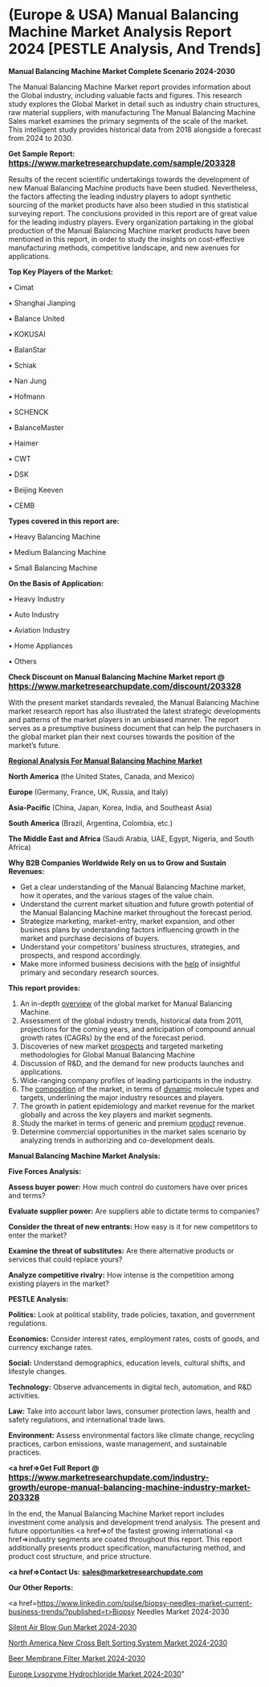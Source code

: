 # (Europe & USA) Manual Balancing Machine Market Analysis Report 2024 [PESTLE Analysis, And Trends]

<strong>Manual Balancing Machine Market Complete Scenario 2024-2030</strong>

The Manual Balancing Machine Market report provides information about the Global industry, including valuable facts and figures. This research study explores the Global Market in detail such as industry chain structures, raw material suppliers, with manufacturing The Manual Balancing Machine Sales market examines the primary segments of the scale of the market. This intelligent study provides historical data from 2018 alongside a forecast from 2024 to 2030.

<strong>Get Sample Report: <a href=https://www.marketresearchupdate.com/sample/203328><font size=3 color=#0000ff>https://www.marketresearchupdate.com/sample/203328</font></a></strong>

Results of the recent scientific undertakings towards the development of new Manual Balancing Machine products have been studied. Nevertheless, the factors affecting the leading industry players to adopt synthetic sourcing of the market products have also been studied in this statistical surveying report. The conclusions provided in this report are of great value for the leading industry players. Every organization partaking in the global production of the Manual Balancing Machine market products have been mentioned in this report, in order to study the insights on cost-effective manufacturing methods, competitive landscape, and new avenues for applications.

<strong>Top Key Players of the Market:</strong>

• Cimat

• Shanghai Jianping

• Balance United

• KOKUSAI

• BalanStar

• Schiak

• Nan Jung

• Hofmann

• SCHENCK

• BalanceMaster

• Haimer

• CWT

• DSK

• Beijing Keeven

• CEMB

<strong>Types covered in this report are: </strong>

• Heavy Balancing Machine

• Medium Balancing Machine

• Small Balancing Machine

<strong>On the Basis of Application:</strong>

• Heavy Industry

• Auto Industry

• Aviation Industry

• Home Appliances

• Others

<strong>Check Discount on Manual Balancing Machine Market report @ <a href=https://www.marketresearchupdate.com/discount/203328><font size=3 color=#0000ff>https://www.marketresearchupdate.com/discount/203328</font></a></strong>

With the present market standards revealed, the Manual Balancing Machine market research report has also illustrated the latest strategic developments and patterns of the market players in an unbiased manner. The report serves as a presumptive business document that can help the purchasers in the global market plan their next courses towards the position of the market’s future.

<strong><u><b>Regional Analysis For Manual Balancing Machine Market</b></u></strong>

<strong><b>North America</b></strong> (the United States, Canada, and Mexico)

<strong><b>Europe </b></strong>(Germany, France, UK, Russia, and Italy)

<strong><b>Asia-Pacific</b></strong> (China, Japan, Korea, India, and Southeast Asia)

<strong><b>South America</b></strong> (Brazil, Argentina, Colombia, etc.)

<strong><b>The Middle East and Africa</b></strong> (Saudi Arabia, UAE, Egypt, Nigeria, and South Africa)

<strong>Why B2B Companies Worldwide Rely on us to Grow and Sustain Revenues:</strong>
<ul>
  <li>Get a clear understanding of the Manual Balancing Machine market, how it operates, and the various stages of the value chain.</li>
  <li>Understand the current market situation and future growth potential of the Manual Balancing Machine market throughout the forecast period.</li>
  <li>Strategize marketing, market-entry, market expansion, and other business plans by understanding factors influencing growth in the market and purchase decisions of buyers.</li>
  <li>Understand your competitors’ business structures, strategies, and prospects, and respond accordingly.</li>
  <li>Make more informed business decisions with the <a href=ASDF991299>help</a> of insightful primary and secondary research sources.</li>
</ul>
<strong>This report provides:</strong>
<ol>
  <li>An in-depth <a href=>overview</a> of the global market for Manual Balancing Machine.</li>
  <li>Assessment of the global industry trends, historical data from 2011, projections for the coming years, and anticipation of compound annual growth rates (CAGRs) by the end of the forecast period.</li>
  <li>Discoveries of new market <a href=>prospects</a> and targeted marketing methodologies for Global Manual Balancing Machine</li>
  <li>Discussion of R&amp;D, and the demand for new products launches and applications.</li>
  <li>Wide-ranging company profiles of leading participants in the industry.</li>
  <li>The <a href=ASDF881288>composition</a> of the market, in terms of <a href=>dynamic</a> molecule types and targets, underlining the major industry resources and players.</li>
  <li>The growth in patient epidemiology and market revenue for the market globally and across the key players and market segments.</li>
  <li>Study the market in terms of generic and premium <a href=>product</a> revenue.</li>
  <li>Determine commercial opportunities in the market sales scenario by analyzing trends in authorizing and co-development deals.</li>
</ol>

<strong>Manual Balancing Machine Market Analysis:</strong>

<strong>Five Forces Analysis:</strong>

<strong>Assess buyer power:</strong> How much control do customers have over prices and terms?

<strong>Evaluate supplier power:</strong> Are suppliers able to dictate terms to companies?

<strong>Consider the threat of new entrants:</strong> How easy is it for new competitors to enter the market?

<strong>Examine the threat of substitutes:</strong> Are there alternative products or services that could replace yours?

<strong>Analyze competitive rivalry:</strong> How intense is the competition among existing players in the market?

<strong>PESTLE Analysis:</strong>

<strong>Politics:</strong> Look at political stability, trade policies, taxation, and government regulations.

<strong>Economics:</strong> Consider interest rates, employment rates, costs of goods, and currency exchange rates.

<strong>Social:</strong> Understand demographics, education levels, cultural shifts, and lifestyle changes.

<strong>Technology:</strong> Observe advancements in digital tech, automation, and R&D activities.

<strong>Law:</strong> Take into account labor laws, consumer protection laws, health and safety regulations, and international trade laws.

<strong>Environment:</strong> Assess environmental factors like climate change, recycling practices, carbon emissions, waste management, and sustainable practices.

<strong><a href=>Get Full Report</a> @ <a href=https://www.marketresearchupdate.com/industry-growth/europe-manual-balancing-machine-industry-market-203328><font size=3 color=#0000ff>https://www.marketresearchupdate.com/industry-growth/europe-manual-balancing-machine-industry-market-203328</font></a></strong>

In the end, the Manual Balancing Machine Market report includes investment come analysis and development trend analysis. The present and future opportunities <a href=>of</a> the fastest growing international <a href=>industry</a> segments are coated throughout this report. This report additionally presents product specification, manufacturing method, and product cost structure, and price structure.

<strong><a href=><strong>Contact Us:</strong></a></strong>
<strong>sales@marketresearchupdate.com</strong>

<strong>Our Other Reports:</strong>

<a href=https://www.linkedin.com/pulse/biopsy-needles-market-current-business-trends/?published=t>Biopsy Needles Market 2024-2030</a>

<a href=https://www.linkedin.com/pulse/silent-air-blow-gun-market-outlooks-2023-size>Silent Air Blow Gun Market 2024-2030</a>

<a href=https://www.linkedin.com/pulse/north-america-new-cross-belt-sorting-system-market>North America New Cross Belt Sorting System Market 2024-2030</a>

<a href=https://www.linkedin.com/pulse/beer-membrane-filter-market-2023-challenges-business-mmkpf/>Beer Membrane Filter Market 2024-2030</a>

<a href=https://www.linkedin.com/pulse/europe-lysozyme-hydrochloride-market-research-report-fnuwf/>Europe Lysozyme Hydrochloride Market 2024-2030</a>"
